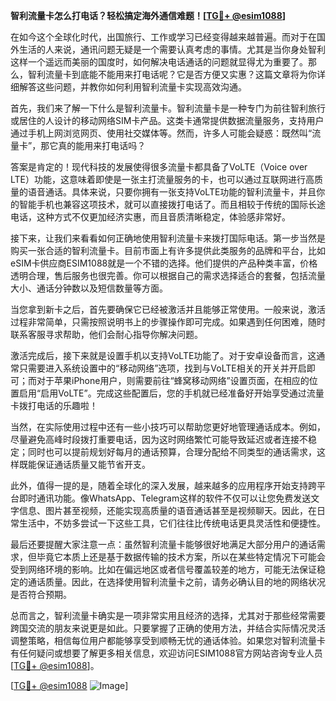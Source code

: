 **智利流量卡怎么打电话？轻松搞定海外通信难题！[[TG💪+ @esim1088](https://t.me/s/esim1088)]**

在如今这个全球化时代，出国旅行、工作或学习已经变得越来越普遍。而对于在国外生活的人来说，通讯问题无疑是一个需要认真考虑的事情。尤其是当你身处智利这样一个遥远而美丽的国度时，如何解决电话通话的问题就显得尤为重要了。那么，智利流量卡到底能不能用来打电话呢？它是否方便又实惠？这篇文章将为你详细解答这些问题，并教你如何利用智利流量卡实现高效沟通。

首先，我们来了解一下什么是智利流量卡。智利流量卡是一种专门为前往智利旅行或居住的人设计的移动网络SIM卡产品。这类卡通常提供数据流量服务，支持用户通过手机上网浏览网页、使用社交媒体等。然而，许多人可能会疑惑：既然叫“流量卡”，那它真的能用来打电话吗？

答案是肯定的！现代科技的发展使得很多流量卡都具备了VoLTE（Voice over LTE）功能，这意味着即使是一张主打流量服务的卡，也可以通过互联网进行高质量的语音通话。具体来说，只要你拥有一张支持VoLTE功能的智利流量卡，并且你的智能手机也兼容这项技术，就可以直接拨打电话了。而且相较于传统的国际长途电话，这种方式不仅更加经济实惠，而且音质清晰稳定，体验感非常好。

接下来，让我们来看看如何正确地使用智利流量卡来拨打国际电话。第一步当然是购买一张合适的智利流量卡。目前市面上有许多提供此类服务的品牌和平台，比如eSIM卡供应商ESIM1088就是一个不错的选择。他们提供的产品种类丰富，价格透明合理，售后服务也很完善。你可以根据自己的需求选择适合的套餐，包括流量大小、通话分钟数以及短信数量等方面。

当您拿到新卡之后，首先要确保它已经被激活并且能够正常使用。一般来说，激活过程非常简单，只需按照说明书上的步骤操作即可完成。如果遇到任何困难，随时联系客服寻求帮助，他们会耐心指导你解决问题。

激活完成后，接下来就是设置手机以支持VoLTE功能了。对于安卓设备而言，这通常只需要进入系统设置中的“移动网络”选项，找到与VoLTE相关的开关并开启即可；而对于苹果iPhone用户，则需要前往“蜂窝移动网络”设置页面，在相应的位置启用“启用VoLTE”。完成这些配置后，您的手机就已经准备好开始享受通过流量卡拨打电话的乐趣啦！

当然，在实际使用过程中还有一些小技巧可以帮助您更好地管理通话成本。例如，尽量避免高峰时段拨打重要电话，因为这时网络繁忙可能导致延迟或者连接不稳定；同时也可以提前规划好每月的通话预算，合理分配给不同类型的通话需求，这样既能保证通话质量又能节省开支。

此外，值得一提的是，随着全球化的深入发展，越来越多的应用程序开始支持跨平台即时通讯功能。像WhatsApp、Telegram这样的软件不仅可以让您免费发送文字信息、图片甚至视频，还能实现高质量的语音通话甚至是视频聊天。因此，在日常生活中，不妨多尝试一下这些工具，它们往往比传统电话更具灵活性和便捷性。

最后还要提醒大家注意一点：虽然智利流量卡能够很好地满足大部分用户的通话需求，但毕竟它本质上还是基于数据传输的技术方案，所以在某些特定情况下可能会受到网络环境的影响。比如在偏远地区或者信号覆盖较差的地方，可能无法保证稳定的通话质量。因此，在选择使用智利流量卡之前，请务必确认目的地的网络状况是否符合预期。

总而言之，智利流量卡确实是一项非常实用且经济的选择，尤其对于那些经常需要跨国交流的朋友来说更是如此。只要掌握了正确的使用方法，并结合实际情况灵活调整策略，相信每位用户都能够享受到顺畅无忧的通话体验。如果您对智利流量卡有任何疑问或想要了解更多相关信息，欢迎访问ESIM1088官方网站咨询专业人员[[TG💪+ @esim1088](https://t.me/s/esim1088)]。

[[TG💪+ @esim1088](https://t.me/s/esim1088) ![Image](https://i.postimg.cc/4NQfJmqS/Snipaste-2025-05-13-00-14-12.png)]